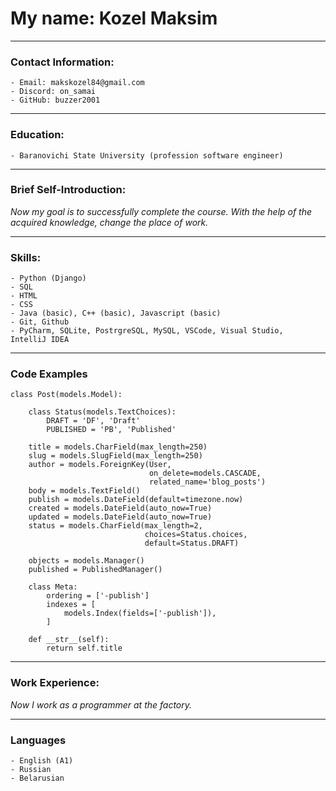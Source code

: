 # My name: Kozel Maksim 

***

### Contact Information:
    - Email: makskozel84@gmail.com
    - Discord: on_samai
    - GitHub: buzzer2001

***

### Education:
    - Baranovichi State University (profession software engineer)

***

### Brief Self-Introduction:
*Now my goal is to successfully complete the course. With the help of the acquired knowledge, change the place of work.*

***

### Skills:
    - Python (Django)
    - SQL
    - HTML 
    - CSS 
    - Java (basic), C++ (basic), Javascript (basic)
    - Git, Github
    - PyCharm, SQLite, PostrgreSQL, MySQL, VSCode, Visual Studio,  IntelliJ IDEA

***

### Code Examples
```
class Post(models.Model):

    class Status(models.TextChoices):
        DRAFT = 'DF', 'Draft'
        PUBLISHED = 'PB', 'Published'

    title = models.CharField(max_length=250)
    slug = models.SlugField(max_length=250)
    author = models.ForeignKey(User,
                               on_delete=models.CASCADE,
                               related_name='blog_posts')
    body = models.TextField()
    publish = models.DateField(default=timezone.now)
    created = models.DateField(auto_now=True)
    updated = models.DateField(auto_now=True)
    status = models.CharField(max_length=2,
                              choices=Status.choices,
                              default=Status.DRAFT)

    objects = models.Manager()
    published = PublishedManager()

    class Meta:
        ordering = ['-publish']
        indexes = [
            models.Index(fields=['-publish']),
        ]

    def __str__(self):
        return self.title
```

***

### Work Experience:
*Now I work as a programmer at the factory.*

***

### Languages
    - English (A1)
    - Russian
    - Belarusian
